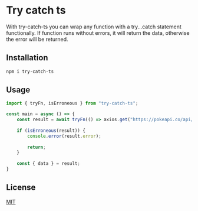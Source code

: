 # Try catch ts

With try-catch-ts you can wrap any function with a try...catch statement functionally.
If function runs without errors, it will return the data, otherwise the error will be returned.

## Installation

```bash
npm i try-catch-ts
```

## Usage

```js
import { tryFn, isErroneous } from "try-catch-ts";

const main = async () => {
    const result = await tryFn(() => axios.get("https://pokeapi.co/api/v2/pokemon/ditto"));
    
    if (isErroneous(result)) {
        console.error(result.error);
        
        return;
    }
    
    const { data } = result;
}
```

## License

[MIT](https://choosealicense.com/licenses/mit/)